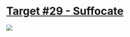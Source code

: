 # [Target #29 - Suffocate](https://cssbattle.dev/play/29)

![](https://cssbattle.dev/targets/29.png)

